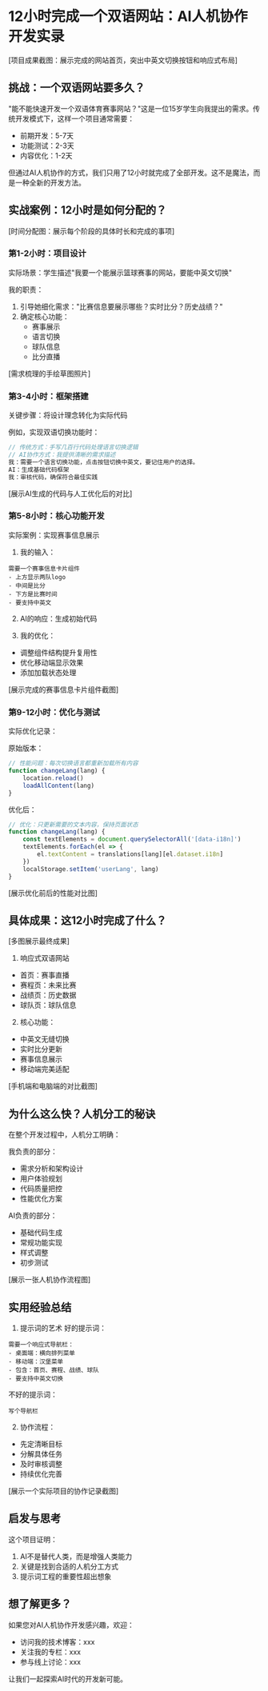 # 12小时完成一个双语网站：AI人机协作开发实录

[项目成果截图：展示完成的网站首页，突出中英文切换按钮和响应式布局]

## 挑战：一个双语网站要多久？

"能不能快速开发一个双语体育赛事网站？"这是一位15岁学生向我提出的需求。传统开发模式下，这样一个项目通常需要：
- 前期开发：5-7天
- 功能测试：2-3天
- 内容优化：1-2天

但通过AI人机协作的方式，我们只用了12小时就完成了全部开发。这不是魔法，而是一种全新的开发方法。

## 实战案例：12小时是如何分配的？

[时间分配图：展示每个阶段的具体时长和完成的事项]

### 第1-2小时：项目设计
实际场景：学生描述"我要一个能展示篮球赛事的网站，要能中英文切换"

我的职责：
1. 引导她细化需求："比赛信息要展示哪些？实时比分？历史战绩？"
2. 确定核心功能：
   - 赛事展示
   - 语言切换
   - 球队信息
   - 比分直播

[需求梳理的手绘草图照片]

### 第3-4小时：框架搭建
关键步骤：将设计理念转化为实际代码

例如，实现双语切换功能时：
```javascript
// 传统方式：手写几百行代码处理语言切换逻辑
// AI协作方式：我提供清晰的需求描述
我：需要一个语言切换功能，点击按钮切换中英文，要记住用户的选择。
AI：生成基础代码框架
我：审核代码，确保符合最佳实践
```

[展示AI生成的代码与人工优化后的对比]

### 第5-8小时：核心功能开发
实际案例：实现赛事信息展示

1. 我的输入：
```
需要一个赛事信息卡片组件
- 上方显示两队logo
- 中间是比分
- 下方是比赛时间
- 要支持中英文
```

2. AI的响应：生成初始代码

3. 我的优化：
- 调整组件结构提升复用性
- 优化移动端显示效果
- 添加加载状态处理

[展示完成的赛事信息卡片组件截图]

### 第9-12小时：优化与测试
实际优化记录：

原始版本：
```javascript
// 性能问题：每次切换语言都重新加载所有内容
function changeLang(lang) {
    location.reload()
    loadAllContent(lang)
}
```

优化后：
```javascript
// 优化：只更新需要的文本内容，保持页面状态
function changeLang(lang) {
    const textElements = document.querySelectorAll('[data-i18n]')
    textElements.forEach(el => {
        el.textContent = translations[lang][el.dataset.i18n]
    })
    localStorage.setItem('userLang', lang)
}
```

[展示优化前后的性能对比图]

## 具体成果：这12小时完成了什么？

[多图展示最终成果]

1. 响应式双语网站
- 首页：赛事直播
- 赛程页：未来比赛
- 战绩页：历史数据
- 球队页：球队信息

2. 核心功能：
- 中英文无缝切换
- 实时比分更新
- 赛事信息展示
- 移动端完美适配

[手机端和电脑端的对比截图]

## 为什么这么快？人机分工的秘诀

在整个开发过程中，人机分工明确：

我负责的部分：
- 需求分析和架构设计
- 用户体验规划
- 代码质量把控
- 性能优化方案

AI负责的部分：
- 基础代码生成
- 常规功能实现
- 样式调整
- 初步测试

[展示一张人机协作流程图]

## 实用经验总结

1. 提示词的艺术
好的提示词：
```
需要一个响应式导航栏：
- 桌面端：横向排列菜单
- 移动端：汉堡菜单
- 包含：首页、赛程、战绩、球队
- 要支持中英文切换
```

不好的提示词：
```
写个导航栏
```

2. 协作流程：
- 先定清晰目标
- 分解具体任务
- 及时审核调整
- 持续优化完善

[展示一个实际项目的协作记录截图]

## 启发与思考

这个项目证明：
1. AI不是替代人类，而是增强人类能力
2. 关键是找到合适的人机分工方式
3. 提示词工程的重要性超出想象

## 想了解更多？

如果您对AI人机协作开发感兴趣，欢迎：
- 访问我的技术博客：xxx
- 关注我的专栏：xxx
- 参与线上讨论：xxx

让我们一起探索AI时代的开发新可能。

